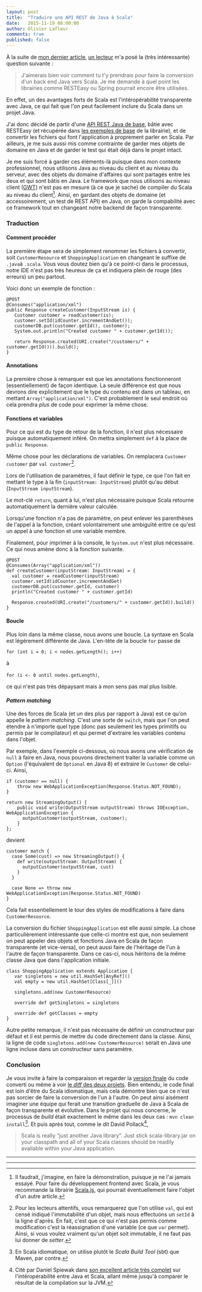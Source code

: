 ```yaml
---
layout: post
title:  "Traduire une API REST de Java à Scala"
date:   2015-11-19 08:00:00
author: Olivier Lafleur
comments: true
published: false
---
```


À la suite de [mon dernier article](/2015/11/11/scala-java.html), [un lecteur](https://twitter.com/JoelTHebert) m'a
posé la (très intéressante) question suivante :

> J'aimerais bien voir comment tu t'y prendrais pour faire la conversion d'un back end Java vers Scala. Je me demande à quel point les librairies comme RESTEasy ou Spring pourrait encore être utilisées.

En effet, un des avantages forts de Scala est l'intéropérabilité transparente
avec Java, ce qui fait que l'on peut facilement inclure du Scala dans un projet
Java.

J'ai donc décidé de partir d'une [API REST Java de base](https://github.com/olafleur/convert-java-restapi-to-scala/tree/java_initial),
bâtie avec RESTEasy (et récupérée dans [les exemples de base](https://github.com/resteasy/Resteasy/tree/3.0.13.Final/jaxrs/examples/oreilly-workbook/ex03_1) de la librairie), et
de convertir les fichiers qui font l'application à proprement parler en Scala. Par ailleurs,
je me suis aussi mis comme contrainte de garder mes objets de domaine en Java et
de garder le test qui était déjà dans le projet intact.

Je me suis forcé à garder ces éléments-là puisque dans mon contexte professionnel, nous
utilisons Java au niveau du client et au niveau du serveur, avec des objets du
domaine d'affaires qui sont partagés entre les deux et qui sont bâtis en Java.
Le framework que nous utilisons au niveau client ([GWT](http://www.gwtproject.org/))
n'est pas en mesure (à ce que je sache) de compiler du Scala au niveau du client[^1].
Ainsi, en gardant des objets de domaine (et accessoirement, un test de REST API)
en Java, on garde la compabilité avec ce framework tout en changeant notre backend
de façon transparente.

### Traduction

#### Comment procéder

La première étape sera de simplement renommer les fichiers à convertir, soit `CustomerResource` et
`ShoppingApplication` en changeant le suffixe de `.java`à `.scala`. Vous vous doutez
bien qu'à ce point-ci dans le processus, notre IDE n'est pas très heureux de ça et
indiquera plein de rouge (des erreurs) un peu partout.

Voici donc un exemple de fonction :

<pre><code class="java">@POST
@Consumes("application/xml")
public Response createCustomer(InputStream is) {
   Customer customer = readCustomer(is);
   customer.setId(idCounter.incrementAndGet());
   customerDB.put(customer.getId(), customer);
   System.out.println("Created customer " + customer.getId());

   return Response.created(URI.create("/customers/" + customer.getId())).build();
}
</code></pre>

#### Annotations
La première chose à remarquer est que les annotations fonctionneront (essentiellement)
de façon identique. La seule différence est que nous devrons dire explicitement
que le type du contenu est dans un tableau, en mettant `Array("application/xml")`.
C'est probablement le seul endroit où cela prendra *plus* de code pour exprimer la
même chose.

#### Fonctions et variables
Pour ce qui est du type de retour de la fonction, il n'est plus nécessaire puisque
automatiquement inféré. On mettra simplement `def` à la place de `public Response`.

Même chose pour les déclarations de variables. On remplacera `Customer customer`
par `val customer`[^2].

Lors de l'utilisation de paramètres, il faut définir le type, ce que l'on fait
en mettant le type à la fin (`inputStream: InputStream`) plutôt qu'au début
(`InputStream inputStream`).

Le mot-clé `return`, quant à lui, n'est plus nécessaire puisque Scala retourne automatiquement
la dernière valeur calculée.

Lorsqu'une fonction
n'a pas de paramètre, on peut enlever les parenthèses de l'appel à la fonction, créant
volontairement une ambiguïté entre ce qu'est un appel à une fonction et une variable
membre.

Finalement, pour imprimer à la console, le `System.out` n'est plus nécessaire.
Ce qui nous amène donc à la fonction suivante.

<pre><code class="scala">@POST
@Consumes(Array("application/xml"))
def createCustomer(inputStream: InputStream) = {
  val customer = readCustomer(inputStream)
  customer.setId(idCounter.incrementAndGet)
  customerDB.put(customer.getId, customer)
  println("Created customer " + customer.getId)

  Response.created(URI.create("/customers/" + customer.getId)).build()
}
</code></pre>

#### Boucle
Plus loin dans la même classe, nous avons une boucle. La syntaxe en Scala est
légérement différente de Java. L'en-tête de la boucle `for` passe de

`for (int i = 0; i < nodes.getLength(); i++)`

à

`for (i <- 0 until nodes.getLength)`,

ce qui n'est pas très dépaysant mais à mon sens pas mal plus lisible.

#### _Pattern matching_
Une des forces de Scala (et un des plus par rapport à Java) est ce qu'on appelle le
_pattern matching_. C'est une sorte de `switch`, mais que l'on peut étendre à
n'importe quel type (donc pas seulement les types primitifs ou permis par le
  compilateur) et qui permet d'extraire les variables contenu dans l'objet.

Par exemple, dans l'exemple ci-dessous, où nous avons une vérification de `null`
à faire en Java, nous pouvons directement traiter la variable comme un `Option`
(l'équivalent de `Optional` en Java 8) et extraire le `Customer` de celui-ci. Ainsi,

<pre><code class="java">if (customer == null) {
    throw new WebApplicationException(Response.Status.NOT_FOUND);
}

return new StreamingOutput() {
    public void write(OutputStream outputStream) throws IOException, WebApplicationException {
      outputCustomer(outputStream, customer);
    }
};
</code></pre>

devient

<pre><code class="scala">customer match {
  case Some(cust) => new StreamingOutput() {
    def write(outputStream: OutputStream) {
      outputCustomer(outputStream, cust)
    }
  }

  case None => throw new WebApplicationException(Response.Status.NOT_FOUND)
}
</code></pre>

Cela fait essentiellement le tour des styles de modifications à faire dans `CustomerResource`.

La conversion du fichier `ShoppingApplication` est elle aussi simple. La chose
particulièrement intéressante que celle-ci montre est que, non seulement on peut
appeler des objets et fonctions Java en Scala de façon transparente (et vice-versa),
on peut aussi faire de l'héritage de l'un à l'autre de façon transparente. Dans
ce cas-ci, nous héritons de la même classe Java que dans l'application initiale.

<pre><code class="scala">class ShoppingApplication extends Application {
   var singletons = new util.HashSet[AnyRef]()
   val empty = new util.HashSet[Class[_]]()

   singletons.add(new CustomerResource)

   override def getSingletons = singletons

   override def getClasses = empty
}
</code></pre>

Autre petite remarque, il n'est pas nécessaire de définir un constructeur par
défaut et il est permis de mettre du code directement dans la classe. Ainsi, la
ligne de code `singletons.add(new CustomerResource)` serait en Java une ligne
incluse dans un constructeur sans paramètre.

### Conclusion
Je vous invite à faire la comparaison et regarder la [version finale](https://github.com/olafleur/convert-java-restapi-to-scala) du code converti
ou même à voir [le _diff_ des deux projets](https://github.com/olafleur/convert-java-restapi-to-scala/compare/java_initial...master).
Bien entendu, le code final est loin d'être du Scala idiomatique, mais cela démontre bien que ce
n'est pas sorcier de faire la conversion de l'un à l'autre. On peut ainsi aisément imaginer une
équipe qui ferait une transition graduelle de Java à Scala de façon transparente et évolutive.
Dans le projet qui nous concerne, le processus de _build_ était exactement le même dans les
deux cas : `mvn clean install`[^3]. Et puis après tout, comme le dit David Pollack[^4],

> Scala is really “just another Java library”.  Just stick scala-library.jar on your classpath and all of your Scala classes should be readily available within your Java application.

---
---

[^1]: Il faudrait, j'imagine, en faire la démonstration, puisque je ne l'ai jamais essayé. Pour faire du développement frontend avec Scala, je vous recommande la librairie [Scala.js](http://www.scala-js.org/), qui pourrait éventuellement faire l'objet d'un autre article.

[^2]: Pour les lecteurs attentifs, vous remarquerez que l'on utilise `val`, qui est censé indiqué l'immutabilité d'un objet, mais nous effectuons un `setId` à la ligne d'après. En fait, c'est que ce qui n'est pas permis comme modification c'est la réassignation d'une variable (ce que `var` permet). Ainsi, si vous voulez vraiment qu'un objet soit immutable, il ne faut pas lui donner de _setter_.

[^3]: En Scala idiomatique, on utilise plutôt le *Scala Build Tool* (sbt) que Maven, par contre.

[^4]: Cité par Daniel Spiewak dans [son excellent article très complet](http://www.codecommit.com/blog/java/interop-between-java-and-scala) sur l'intéropérabilité entre Java et Scala, allant même jusqu'à comparer le résultat de la compilation sur la JVM.
